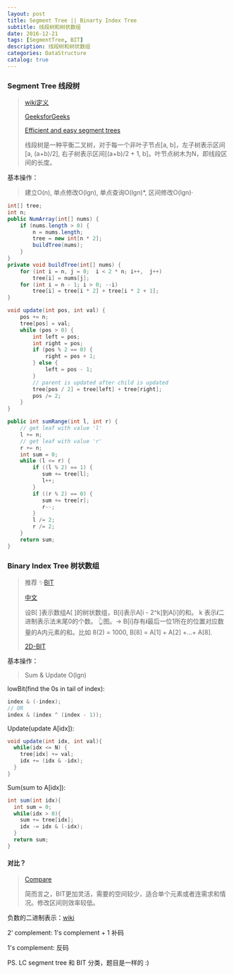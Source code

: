 ```yaml
---
layout: post
title: Segment Tree || Binarty Index Tree
subtitle: 线段树和树状数组
date: 2016-12-21
tags: [SegmentTree, BIT]
description: 线段树和树状数组
categories: DataStructure 
catalog: true
---
```


### Segment Tree 线段树

> [wiki定义](https://zh.wikipedia.org/wiki/%E7%BA%BF%E6%AE%B5%E6%A0%91)
>
> [GeeksforGeeks](http://www.geeksforgeeks.org/segment-tree-set-1-sum-of-given-range/)
>
> [Efficient and easy segment trees](<http://codeforces.com/blog/entry/18051>)
>
> 线段树是一种平衡二叉树，对于每一个非叶子节点[a, b]，左子树表示区间[a, (a+b)/2], 右子树表示区间[(a+b)/2 + 1, b]。叶节点树木为N，即线段区间的长度。

基本操作：

> 建立O(n), 单点修改O(lgn), 单点查询O(lgn)*, 区间修改O(lgn)·

```java
int[] tree;
int n;
public NumArray(int[] nums) {
    if (nums.length > 0) {
        n = nums.length;
        tree = new int[n * 2];
        buildTree(nums);
    }
}
private void buildTree(int[] nums) {
    for (int i = n, j = 0;  i < 2 * n; i++,  j++)
        tree[i] = nums[j];
    for (int i = n - 1; i > 0; --i)
        tree[i] = tree[i * 2] + tree[i * 2 + 1];
}

void update(int pos, int val) {
    pos += n;
    tree[pos] = val;
    while (pos > 0) {
        int left = pos;
        int right = pos;
        if (pos % 2 == 0) {
            right = pos + 1;
        } else {
            left = pos - 1;
        }
        // parent is updated after child is updated
        tree[pos / 2] = tree[left] + tree[right];
        pos /= 2;
    }
}

public int sumRange(int l, int r) {
    // get leaf with value 'l'
    l += n;
    // get leaf with value 'r'
    r += n;
    int sum = 0;
    while (l <= r) {
        if ((l % 2) == 1) {
           sum += tree[l];
           l++;
        }
        if ((r % 2) == 0) {
           sum += tree[r];
           r--;
        }
        l /= 2;
        r /= 2;
    }
    return sum;
}
```



### Binary Index Tree 树状数组

> 推荐 ✨[BIT](https://www.topcoder.com/community/data-science/data-science-tutorials/binary-indexed-trees/)
>
> [中文](http://poj.org/summerschool/1_interval_tree.pdf)
>
> 设B[ ]表示数组A[ ]的树状数组，B[i]表示A[i - 2^k]到A[i]的和。 k 表示***i***二进制表示法末尾0的个数。 👆图。-> B[i]存有***i***最后一位1所在的位置对应数量的A内元素的和。比如 8(2) = 1000, B[8] = A[1] + A[2] +…+ A[8].
>
> [2D-BIT](https://www.geeksforgeeks.org/two-dimensional-binary-indexed-tree-or-fenwick-tree/)

基本操作：

> Sum & Update O(lgn)

 lowBit(find the 0s in tail of index):

```java
index & (-index);
// OR
index & (index ^ (index - 1));
```

Update(update A[idx]):

```java
void update(int idx, int val){
  while(idx <= N) {
    tree[idx] += val;
    idx += (idx & -idx);
  }
}
```

Sum(sum to A[idx]):

```java
int sum(int idx){
  int sum = 0;
  while(idx > 0){
    sum += tree[idx];
    idx -= idx & (-idx);
  }
  return sum;
}
```

#### 对比？

> [Compare](https://www.quora.com/How-does-one-decide-when-to-use-a-Segment-Tree-or-Fenwick-Tree)
>
> 简而言之，BIT更加灵活，需要的空间较少，适合单个元素或者连需求和情况。修改区间则效率较低。

负数的二进制表示：[wiki](https://en.wikipedia.org/wiki/Two's_complement)

2‘ complement: 1's complement + 1 补码

1's complement: 反码



PS. LC segment tree 和 BIT 分类，题目是一样的 :)